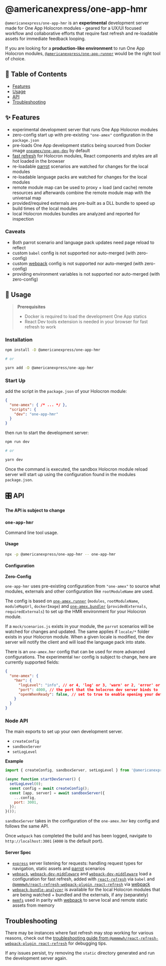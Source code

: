 [one-app-dev]: https://hub.docker.com/r/oneamex/one-app-dev
[parrot]: https://github.com/americanexpress/parrot
[one-app-bundler]: https://github.com/americanexpress/one-app-cli/tree/main/packages/one-app-bundler
[one-app-runner]: https://github.com/americanexpress/one-app-cli/tree/main/packages/one-app-runner
[express]: https://github.com/expressjs/express
[memfs]: https://github.com/streamich/memfs
[webpack]: https://github.com/webpack/webpack
[webpack-dev-middleware]: https://github.com/webpack/webpack-dev-middleware
[webpack-hot-middleware]: https://github.com/webpack-contrib/webpack-hot-middleware
[webpack-bundle-analyzer]: https://github.com/webpack-contrib/webpack-bundle-analyzer
[react-refresh-webpack-plugin]: https://github.com/pmmmwh/react-refresh-webpack-plugin
[react-refresh]: https://github.com/facebook/react/tree/master/packages/react-refresh
[react-refresh-troubleshooting]: https://github.com/pmmmwh/react-refresh-webpack-plugin/blob/main/docs/TROUBLESHOOTING.md
# @americanexpress/one-app-hmr

`@americanexpress/one-app-hmr` is an **experimental** development server
made for One App Holocron modules - geared for a UX/UI focused workflow
and collaborative efforts that require fast refresh and re-loadable
assets for immediate feedback looping.

If you are looking for a **production-like environment**
to run One App Holocron modules, [`@americanexpress/one-app-runner`][one-app-runner] would be the right tool of choice.

## 📖 Table of Contents

* [Features](#-features)
* [Usage](#-usage)
* [API](#%EF%B8%8F-api)
* [Troubleshooting](#-troubleshooting)

## ✨ Features

- experimental development server that runs One App Holocron modules
- zero-config start up with pre-existing `"one-amex"` configuration in the `package.json`
- pre-loads One App development statics being sourced from Docker image [`oneamex/one-app-dev`](one-app-dev) by default
- [fast refresh][react-refresh] for Holocron modules, React components and styles are all hot loaded in the browser
- re-loadable [parrot] scenarios are watched for changes for the local modules
- re-loadable language packs are watched for changes for the local modules
- remote module map can be used to proxy + load (and cache) remote resources and afterwards combine the remote module map with the universal map
- provided/required externals are pre-built as a DLL bundle to speed up build times of the local modules
- local Holocron modules bundles are analyzed and reported for inspection

### Caveats
- Both parrot scenario and language pack updates need page reload to reflect
- custom `babel` config is not supported nor auto-merged (with zero-config)
- custom [webpack] config is not supported nor auto-merged (with zero-config)
- providing environment variables is not supported nor auto-merged (with zero-config)

## 🤹‍ Usage

> **Prerequisites**
> - Docker is required to load the development One App statics
> - React Dev tools extension is needed in your browser for fast refresh to work

### Installation

```bash
npm install -D @americanexpress/one-app-hmr

# or

yarn add -D @americanexpress/one-app-hmr
```

### Start Up

add the script in the `package.json` of your Holocron module:

```json
{
  "one-amex": { /* ... */ },
  "scripts": {
    "dev": "one-app-hmr"
  }
}
```

then run to start the development server:

```bash
npm run dev

# or

yarn dev
```

Once the command is executed, the sandbox Holocron module reload server
will start up using the configuration found in the modules `package.json`.

## 🎛️ API

**The API is subject to change**

### `one-app-hmr`

Command line tool usage.
#### Usage

```bash
npx -p @americanexpress/one-app-hmr -- one-app-hmr
```

#### Configuration

**Zero-Config**

`one-app-hmr` uses pre-existing configuration from `"one-amex"`
to source what modules, externals and other configuration like
`rootModuleName` are used.

The config is based on [`one-amex.runner`][one-app-runner] (`modules`, `rootModuleName`, `moduleMapUrl`, `dockerImage`)
and [`one-amex.bundler`][one-app-bundler] (`providedExternals`, `requiredExternals`)
to set up the HMR environment for your Holocron module.

If a `mock/scenarios.js` exists in your module,
the `parrot` scenarios will be watched for changes and updated.
The same applies if `locale/*` folder exists in your Holocron module.
When a given locale is modified, the dev server will notify the client
and will load the language pack into state.

There is an `one-amex.hmr` config that can be used for
more advanced configurations. The experimental `hmr` config is
subject to change, here are currently supported fields:

```json
{
  "one-amex": {
    "hmr": {
      "logLevel": "info", // or 4, 'log' or 3, 'warn' or 2, 'error' or 1, 0 for silent
      "port": 4000, // the port that the holocron dev server binds to
      "openWhenReady": false, // set to true to enable opening your default browser when ready
    }
  }
}
```

### Node API

The main exports to set up your own development server.

* `createConfig`
* `sandboxServer`
* `setLogLevel`

**Example**

```js
import { createConfig, sandboxServer, setLogLevel } from '@americanexpress/one-app-hmr';

(async function startDevServer() {
  setLogLevel(0);
  const config = await createConfig();
  const [app, server] = await sandboxServer({
    ...config,
    port: 3001,
  });
}());
```

`sandboxServer` takes in the configuration of the `one-amex.hmr`
key config and follows the same API.

Once `webpack` has completed the build and has been logged,
navigate to `http://localhost:3001` (`4000` is the default port).

#### Server Spec

- [`express`][express] server listening for requests: handling request types for navigation, static assets and [parrot] scenarios
- [`webpack`][webpack], [`webpack-dev-middleware`](webpack-dev-middleware) and [`webpack-dev-middleware`](webpack-dev-middleware) load a configuration for fast refresh, added with [`react-refresh`][react-refresh] via `babel` and [`@pmmmwh/react-refresh-webpack-plugin react-refresh`][react-refresh-webpack-plugin] via [webpack]
- [`webpack-bundle-analyzer`](webpack-bundle-analyzer) is available for the local Holocron modules that are being watched + bundled and the externals, if any (separately)
- [`memfs`][memfs] used in parity with [webpack] to serve local and remote static assets from memory

## Troubleshooting

There may be instances where fast refresh may stop working
for various reasons, check out the
[troubleshooting guide from `@pmmmwh/react-refresh-webpack-plugin react-refresh`](react-refresh-troubleshooting)
for debugging tips.

If any issues persist, try removing the `static` directory generated
and run the development server again.
